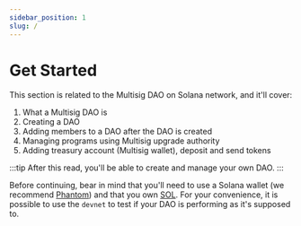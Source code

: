 ```yaml
---
sidebar_position: 1
slug: /
---
```


# Get Started

This section is related to the Multisig DAO on Solana network, and it'll cover:

1. What a Multisig DAO is
2. Creating a DAO
3. Adding members to a DAO after the DAO is created
4. Managing programs using Multisig upgrade authority
5. Adding treasury account (Multisig wallet), deposit and send tokens

:::tip
After this read, you'll be able to create and manage your own DAO.
:::

Before continuing, bear in mind that you'll need to use a Solana wallet (we recommend [Phantom](https://phantom.app/)) and that you own [SOL](https://coinmarketcap.com/currencies/solana/). For your convenience, it is possible to use the `devnet` to test if your DAO is performing as it's supposed to.
